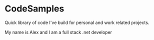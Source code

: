 # CodeSamples
Quick library of code I've build for personal and work related projects.

My name is Alex and I am a full stack .net developer
